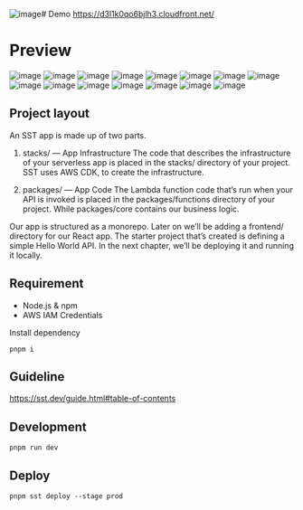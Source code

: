 ![image](https://github.com/ThanabodeeSaepui/friendly-tax-site/assets/97942535/ed5212f6-fe5c-4034-bc84-38e35905adba)# Demo
https://d3l1k0qo6bjlh3.cloudfront.net/

# Preview
![image](https://github.com/ThanabodeeSaepui/friendly-tax-site/assets/97942535/156a4316-8fa7-4d9f-a817-1f2cabcd193d)
![image](https://github.com/ThanabodeeSaepui/friendly-tax-site/assets/97942535/7247152c-1c8a-4d71-8ef9-23a590546caf)
![image](https://github.com/ThanabodeeSaepui/friendly-tax-site/assets/97942535/a6d2084f-4fdb-4599-8ef7-f57f31b4bb74)
![image](https://github.com/ThanabodeeSaepui/friendly-tax-site/assets/97942535/bcdc7656-5b9c-4385-ae93-367cbcbc3935)
![image](https://github.com/ThanabodeeSaepui/friendly-tax-site/assets/97942535/d4d73a36-2a65-4e3b-a1d6-46e25d3bbbb3)
![image](https://github.com/ThanabodeeSaepui/friendly-tax-site/assets/97942535/b243bf4b-5b7a-472e-a29b-b90aed3a70e1)
![image](https://github.com/ThanabodeeSaepui/friendly-tax-site/assets/97942535/09d1a812-fdd1-4d0e-8359-c71736e8263d)
![image](https://github.com/ThanabodeeSaepui/friendly-tax-site/assets/97942535/d15c1022-9873-4389-a150-2a2b966fa765)
![image](https://github.com/ThanabodeeSaepui/friendly-tax-site/assets/97942535/2d56248c-d6af-4da5-98d5-3721cf672a28)
![image](https://github.com/ThanabodeeSaepui/friendly-tax-site/assets/97942535/ca1ffbc9-7d93-469d-9fba-a21594cfc802)
![image](https://github.com/ThanabodeeSaepui/friendly-tax-site/assets/97942535/49b59ceb-3248-4983-adf8-258198988f85)
![image](https://github.com/ThanabodeeSaepui/friendly-tax-site/assets/97942535/24d3e0c3-76ae-48dc-ab79-a4111055218c)
![image](https://github.com/ThanabodeeSaepui/friendly-tax-site/assets/97942535/968114bd-43b6-4fdc-99b6-6eeaeccad007)
![image](https://github.com/ThanabodeeSaepui/friendly-tax-site/assets/97942535/ac18557e-6f28-4101-b9bc-cc1494528225)
![image](https://github.com/ThanabodeeSaepui/friendly-tax-site/assets/97942535/d4a892df-8405-4b5f-a938-6c4380088725)


## Project layout
An SST app is made up of two parts.

1. stacks/ — App Infrastructure
The code that describes the infrastructure of your serverless app is placed in the stacks/ directory of your project. SST uses AWS CDK, to create the infrastructure.

2. packages/ — App Code
The Lambda function code that’s run when your API is invoked is placed in the packages/functions directory of your project. While packages/core contains our business logic.

Our app is structured as a monorepo. Later on we’ll be adding a frontend/ directory for our React app.
The starter project that’s created is defining a simple Hello World API. In the next chapter, we’ll be deploying it and running it locally.

## Requirement
- Node.js & npm
- AWS IAM Credentials

Install dependency
```shell
pnpm i
```

## Guideline
https://sst.dev/guide.html#table-of-contents

## Development
```shell
pnpm run dev
```

## Deploy
```shell
pnpm sst deploy --stage prod
```
